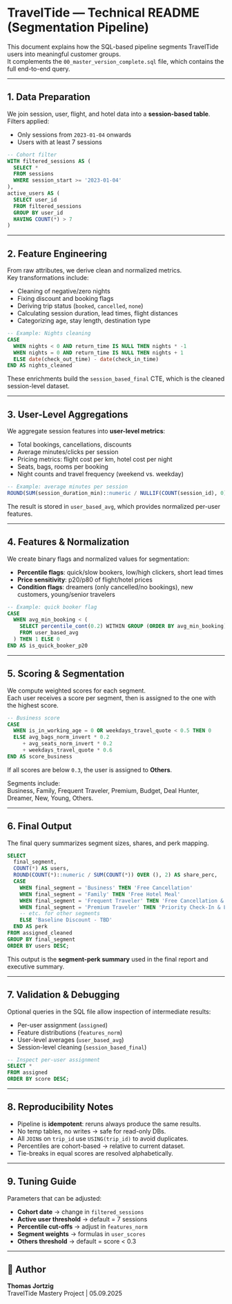 # TravelTide — Technical README (Segmentation Pipeline)

This document explains how the SQL-based pipeline segments TravelTide users into meaningful customer groups.  
It complements the `00_master_version_complete.sql` file, which contains the full end-to-end query.

---

## 1. Data Preparation

We join session, user, flight, and hotel data into a **session-based table**.  
Filters applied:  

- Only sessions from `2023-01-04` onwards  
- Users with at least 7 sessions  

```sql
-- Cohort filter
WITH filtered_sessions AS (
  SELECT *
  FROM sessions
  WHERE session_start >= '2023-01-04'
),
active_users AS (
  SELECT user_id
  FROM filtered_sessions
  GROUP BY user_id
  HAVING COUNT(*) > 7
)
```

---

## 2. Feature Engineering

From raw attributes, we derive clean and normalized metrics.  
Key transformations include:  

- Cleaning of negative/zero nights  
- Fixing discount and booking flags  
- Deriving trip status (`booked`, `cancelled`, `none`)  
- Calculating session duration, lead times, flight distances  
- Categorizing age, stay length, destination type  

```sql
-- Example: Nights cleaning
CASE 
  WHEN nights < 0 AND return_time IS NULL THEN nights * -1
  WHEN nights = 0 AND return_time IS NULL THEN nights + 1
  ELSE date(check_out_time) - date(check_in_time)
END AS nights_cleaned
```

These enrichments build the `session_based_final` CTE, which is the cleaned session-level dataset.

---

## 3. User-Level Aggregations

We aggregate session features into **user-level metrics**:  

- Total bookings, cancellations, discounts  
- Average minutes/clicks per session  
- Pricing metrics: flight cost per km, hotel cost per night  
- Seats, bags, rooms per booking  
- Night counts and travel frequency (weekend vs. weekday)  

```sql
-- Example: average minutes per session
ROUND(SUM(session_duration_min)::numeric / NULLIF(COUNT(session_id), 0), 4) AS avg_min_per_session
```

The result is stored in `user_based_avg`, which provides normalized per-user features.

---

## 4. Features & Normalization

We create binary flags and normalized values for segmentation:  

- **Percentile flags**: quick/slow bookers, low/high clickers, short lead times  
- **Price sensitivity**: p20/p80 of flight/hotel prices  
- **Condition flags**: dreamers (only cancelled/no bookings), new customers, young/senior travelers  

```sql
-- Example: quick booker flag
CASE 
  WHEN avg_min_booking < (
    SELECT percentile_cont(0.2) WITHIN GROUP (ORDER BY avg_min_booking)
    FROM user_based_avg
  ) THEN 1 ELSE 0 
END AS is_quick_booker_p20
```

---

## 5. Scoring & Segmentation

We compute weighted scores for each segment.  
Each user receives a score per segment, then is assigned to the one with the highest score.

```sql
-- Business score
CASE 
  WHEN is_in_working_age = 0 OR weekdays_travel_quote < 0.5 THEN 0
  ELSE avg_bags_norm_invert * 0.2 
     + avg_seats_norm_invert * 0.2 
     + weekdays_travel_quote * 0.6 
END AS score_business
```

If all scores are below `0.3`, the user is assigned to **Others**.

Segments include:  
Business, Family, Frequent Traveler, Premium, Budget, Deal Hunter, Dreamer, New, Young, Others.

---

## 6. Final Output

The final query summarizes segment sizes, shares, and perk mapping.  

```sql
SELECT
  final_segment,
  COUNT(*) AS users,
  ROUND(COUNT(*)::numeric / SUM(COUNT(*)) OVER (), 2) AS share_perc,
  CASE 
    WHEN final_segment = 'Business' THEN 'Free Cancellation'
    WHEN final_segment = 'Family' THEN 'Free Hotel Meal'
    WHEN final_segment = 'Frequent Traveler' THEN 'Free Cancellation & Lounge'
    WHEN final_segment = 'Premium Traveler' THEN 'Priority Check-In & Lounge'
    -- etc. for other segments
    ELSE 'Baseline Discount - TBD'
  END AS perk
FROM assigned_cleaned
GROUP BY final_segment
ORDER BY users DESC;
```

This output is the **segment-perk summary** used in the final report and executive summary.

---

## 7. Validation & Debugging

Optional queries in the SQL file allow inspection of intermediate results:  

- Per-user assignment (`assigned`)  
- Feature distributions (`features_norm`)  
- User-level averages (`user_based_avg`)  
- Session-level cleaning (`session_based_final`)  

```sql
-- Inspect per-user assignment
SELECT * 
FROM assigned
ORDER BY score DESC;
```

---

## 8. Reproducibility Notes

- Pipeline is **idempotent**: reruns always produce the same results.  
- No temp tables, no writes → safe for read-only DBs.  
- All `JOIN`s on `trip_id` use `USING(trip_id)` to avoid duplicates.  
- Percentiles are cohort-based → relative to current dataset.  
- Tie-breaks in equal scores are resolved alphabetically.  

---

## 9. Tuning Guide

Parameters that can be adjusted:  

- **Cohort date** → change in `filtered_sessions`  
- **Active user threshold** → default = 7 sessions  
- **Percentile cut-offs** → adjust in `features_norm`  
- **Segment weights** → formulas in `user_scores`  
- **Others threshold** → default = score < 0.3  

---

## 👤 Author

**Thomas Jortzig**  
TravelTide Mastery Project | 05.09.2025
